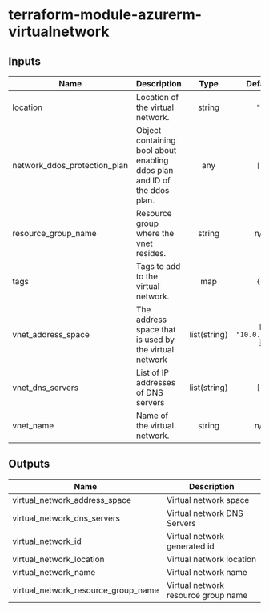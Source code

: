 # terraform-module-azurerm-virtualnetwork

<!-- BEGINNING OF PRE-COMMIT-TERRAFORM DOCS HOOK -->
## Inputs

| Name | Description | Type | Default | Required |
|------|-------------|:----:|:-----:|:-----:|
| location | Location of the virtual network. | string | `""` | no |
| network\_ddos\_protection\_plan | Object containing bool about enabling ddos plan and ID of the ddos plan. | any | `[]` | no |
| resource\_group\_name | Resource group where the vnet resides. | string | n/a | yes |
| tags | Tags to add to the virtual network. | map | `{}` | no |
| vnet\_address\_space | The address space that is used by the virtual network | list(string) | `[ "10.0.0.0/8" ]` | no |
| vnet\_dns\_servers | List of IP addresses of DNS servers | list(string) | `[]` | no |
| vnet\_name | Name of the virtual network. | string | n/a | yes |

## Outputs

| Name | Description |
|------|-------------|
| virtual\_network\_address\_space | Virtual network space |
| virtual\_network\_dns\_servers | Virtual network DNS Servers |
| virtual\_network\_id | Virtual network generated id |
| virtual\_network\_location | Virtual network location |
| virtual\_network\_name | Virtual network name |
| virtual\_network\_resource\_group\_name | Virtual network resource group name |

<!-- END OF PRE-COMMIT-TERRAFORM DOCS HOOK -->
